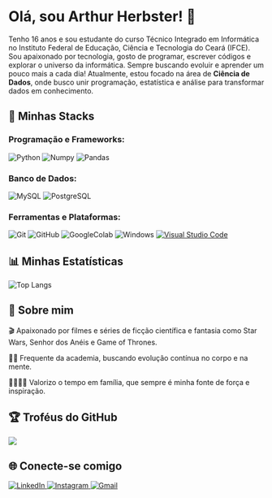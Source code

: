 # Olá, sou Arthur Herbster! 👋
Tenho 16 anos e sou estudante do curso Técnico Integrado em Informática no Instituto Federal de Educação, Ciência e Tecnologia do Ceará (IFCE).
Sou apaixonado por tecnologia, gosto de programar, escrever códigos e explorar o universo da informática.
Sempre buscando evoluir e aprender um pouco mais a cada dia! Atualmente, estou focado na área de **Ciência de Dados**, onde busco unir programação, estatística e análise para transformar dados em conhecimento.


## 🚀 Minhas Stacks

### Programação e Frameworks:
![Python](https://img.shields.io/badge/python-222222?style=for-the-badge&logo=python&logoColor=006699)
![Numpy](https://img.shields.io/badge/numpy-222222?style=for-the-badge&logo=numpy&logoColor=4F9EC4)
![Pandas](https://img.shields.io/badge/Pandas-222222?style=for-the-badge&logo=Pandas&logoColor=1DA1F2)
### Banco de Dados:
![MySQL](https://img.shields.io/badge/MySQL-222222?style=for-the-badge&logo=MySQL&logoColor=3399CC)
![PostgreSQL](https://img.shields.io/badge/PostgreSQL-222222?style=for-the-badge&logo=PostgreSQL&logoColor=336791)



### Ferramentas e Plataformas:
![Git](https://img.shields.io/badge/Git-2f2f2f?style=for-the-badge&logo=git&logoColor=white)
![GitHub](https://img.shields.io/badge/GitHub-181717?style=for-the-badge&logo=github&logoColor=white)
![GoogleColab](https://img.shields.io/badge/Google%20Colab-000000?style=for-the-badge&logo=googlecolab&logoColor=F9A825)
![Windows](https://img.shields.io/badge/Windows-212121?style=for-the-badge&logo=windows&logoColor=white)
[![Visual Studio Code](https://img.shields.io/badge/Visual%20Studio%20Code-4B4B4B?style=for-the-badge&logo=visualstudiocode&logoColor=007ACC)](https://code.visualstudio.com/)

	

## 📊 Minhas Estatísticas

![Top Langs](https://github-readme-stats.vercel.app/api/top-langs/?username=HerbsterDev&theme=dark&hide_border=false&layout=compact)



## 🎯 Sobre mim
🎬 Apaixonado por filmes e séries de ficção científica e fantasia como Star Wars, Senhor dos Anéis e Game of Thrones.

🏋‍♂ Frequente da academia, buscando evolução contínua no corpo e na mente.

👨‍👩‍👧‍👦 Valorizo o tempo em família, que sempre é minha fonte de força e inspiração.

## 🏆 Troféus do GitHub
![](https://github-profile-trophy.vercel.app/?username=HerbsterDev&theme=radical&no-bg=true&margin-w=10&margin-h=10&row=1&column=6)


## 🌐 Conecte-se comigo

<p align="left">
  <a href="https://www.linkedin.com/in/arthur-herbster-undefined-97ab49301/" target="_blank">
    <img src="https://img.shields.io/badge/LinkedIn-1C1C1C?style=for-the-badge&logo=linkedin&logoColor=white" alt="LinkedIn">
  </a>


  <a href="https://www.instagram.com/arthrrzz__/" target="_blank">
    <img src="https://img.shields.io/badge/Instagram-1C1C1C?style=for-the-badge&logo=instagram&logoColor=white" alt="Instagram">
  </a>


  <a href="mailto:arthur20092020@gmail.com">
    <img src="https://img.shields.io/badge/Gmail-1C1C1C?style=for-the-badge&logo=gmail&logoColor=white" alt="Gmail">
  </a>
</p>

